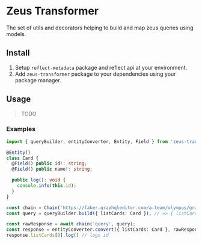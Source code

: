 # Zeus Transformer

The set of utils and decorators helping to build and map zeus queries using models.

## Install

1. Setup `reflect-metadata` package and reflect api at your environment.
2. Add `zeus-transformer` package to your dependencies using your package manager.

## Usage

> TODO

### Examples

```typescript
import { queryBuilder, entityConverter, Entity, Field } from 'zeus-transformer';

@Entity()
class Card {
  @Field() public id!: string;
  @Field() public name!: string;

  public log(): void {
    console.info(this.id);
  }
}

const chain = Chain('https://faker.graphqleditor.com/a-team/olympus/graphql');
const query = queryBuilder.build({ listCards: Card }); // => { listCards: { id: true, name: true } }

const rawResponse = await chain('query', query);
const response = entityConverter.convert({ listCards: Card }, rawResponse);
response.listCards[0].log() // logs id
```

